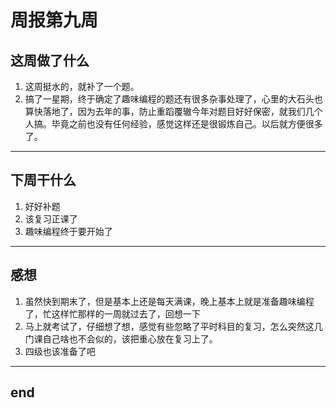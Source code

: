 # 周报第九周
## 这周做了什么
1. 这周挺水的，就补了一个题。
2. 搞了一星期，终于确定了趣味编程的题还有很多杂事处理了，心里的大石头也算快落地了，因为去年的事，防止重蹈覆辙今年对题目好好保密，就我们几个人搞。毕竟之前也没有任何经验，感觉这样还是很锻炼自己。以后就方便很多了。
---

## 下周干什么
1. 好好补题
2. 该复习正课了
3. 趣味编程终于要开始了
---

## 感想
1. 虽然快到期末了，但是基本上还是每天满课，晚上基本上就是准备趣味编程了，忙这样忙那样的一周就过去了，回想一下
2. 马上就考试了，仔细想了想，感觉有些忽略了平时科目的复习，怎么突然这几门课自己啥也不会似的，该把重心放在复习上了。
3. 四级也该准备了吧
---

## end
